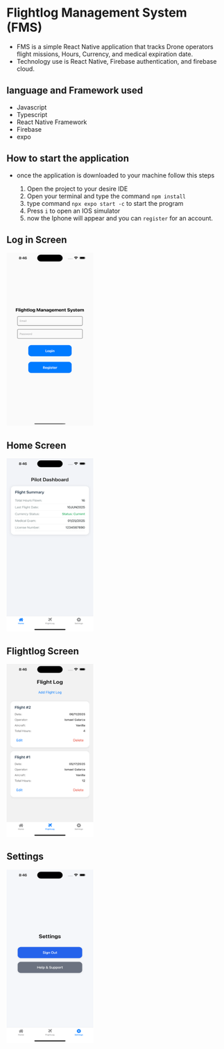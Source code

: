# Flightlog Management System  (FMS)

- FMS is a simple React Native application that tracks Drone operators flight missions, Hours, Currency, and medical expiration date.
- Technology use is React Native, Firebase authentication, and firebase cloud.

## language and Framework used 

- Javascript 
- Typescript 
- React Native Framework 
- Firebase
- expo

## How to start the application 

- once the application is downloaded to your machine follow this steps
  
  1. Open the project to your desire IDE
  2. Open your terminal and type the command `npm install` 
  3. type command `npx expo start -c` to start the program
  4. Press `i` to open an IOS simulator 
  5. now the Iphone will appear and you can `register` for an account.

## Log in Screen

<img src=/assets/images/loginScreen.png width="200" height="400">

## Home Screen
<img src=/assets/images/homeScreen.png width="200" height="400">

## Flightlog Screen 
<img src=/assets/images/FlightlogScreen.png width="200" height="400">

## Settings
<img src=/assets/images/SettingsScreen.png width="200" height="400">